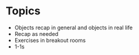 # Topics
- Objects recap in general and objects in real life
- Recap as needed
- Exercises in breakout rooms
- 1-1s